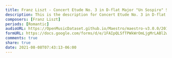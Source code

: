 ```yaml
---
title: Franz Liszt - Concert Etude No. 3 in D-flat Major "Un Sospiro" S. 144, 3 (2)
description: This is the description for Concert Etude No. 3 in D-flat Major "Un Sospiro" S. 144, 3 by Franz Liszt
composers: [Franz Liszt]
periods: [Romantic]
audioURL: https://OpenMusicDataset.github.io/Maestro/maestro-v3.0.0/2011/MIDI-Unprocessed_08_R1_2011_MID--AUDIO_R1-D3_10_Track10_wav.midi
formURL: https://docs.google.com/forms/d/e/1FAIpQLSfTPWkWrOmLjgMrLABl2wIKZX78Tn3EDO8P1HaKmapQ3gMshg/viewform
comments: true
share: true
date: 2021-08-08T07:43:13-06:00
---
```

